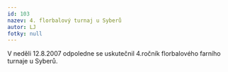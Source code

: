 ```yaml
---
id: 103
nazev: 4. florbalový turnaj u Syberů
autor: LJ
fotky: null
---
```

V neděli 12.8.2007 odpoledne se uskutečnil 4.ročník florbalového farního turnaje u Syberů.
